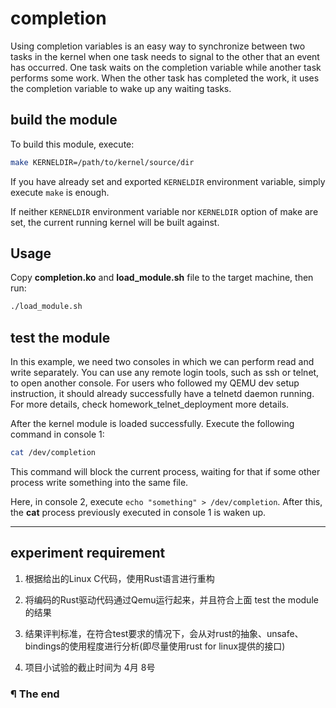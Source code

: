 
# completion

Using completion variables is an easy way to synchronize between two tasks in
the kernel when one task needs to signal to the other that an event has
occurred. One task waits on the completion variable while another task performs
some work. When the other task has completed the work, it uses the completion
variable to wake up any waiting tasks.

## build the module

To build this module, execute:

```bash
make KERNELDIR=/path/to/kernel/source/dir
```

If you have already set and exported `KERNELDIR` environment variable, simply
execute `make` is enough.

If neither `KERNELDIR` environment variable nor `KERNELDIR` option of make
are set, the current running kernel will be built against.

## Usage

Copy **completion.ko** and **load_module.sh** file to the target machine,
then run:

```bash
./load_module.sh
```

## test the module

In this example, we need two consoles in which we can perform read and write
separately. You can use any remote login tools, such as ssh or telnet, to open
another console. For users who followed my QEMU dev setup instruction, it
should already successfully have a telnetd daemon running. For more details,
check homework_telnet_deployment more details.

After the kernel module is loaded successfully. Execute the following command
in console 1:

```bash
cat /dev/completion
```

This command will block the current process, waiting for that if some other
process write something into the same file.

Here, in console 2, execute `echo "something" > /dev/completion`. After this,
the **cat** process previously executed in console 1 is waken up.

---

## experiment requirement
1. 根据给出的Linux C代码，使用Rust语言进行重构

2. 将编码的Rust驱动代码通过Qemu运行起来，并且符合上面 test the module 的结果

3. 结果评判标准，在符合test要求的情况下，会从对rust的抽象、unsafe、bindings的使用程度进行分析(即尽量使用rust for linux提供的接口)

4. 项目小试验的截止时间为 4月 8号

### ¶ The end
